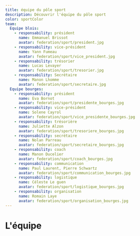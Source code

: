 ```yaml
---
title: équipe du pôle sport
description: Découvrir l'équipe du pôle sport
color: sportColor
team:
  Equipe blois:
    - responsability: président
      name: Emmanuel Brissot
      avatar: federation/sport/president.jpg
    - responsability: vice-président
      name: Yann Fumeau
      avatar: federation/sport/vice_president.jpg
    - responsability: trésorier
      name: Lucas Levayer
      avatar: federation/sport/tresorier.jpg
    - responsability: Secrétaire
      name: Manon Lhomme
      avatar: federation/sport/secretaire.jpg
  Equipe bourges:
    - responsability: président
      name: Eva Bornot
      avatar: federation/sport/presidente_bourges.jpg
    - responsability: vice-président
      name: Solene Cayrol
      avatar: federation/sport/vice_presidente_bourges.jpg
    - responsability: trésorière
      name: Juliette Alzon
      avatar: federation/sport/tresoriere_bourges.jpg
    - responsability: secrétaire
      name: Nolan Parreau
      avatar: federation/sport/secretaire_bourges.jpg
    - responsability: coach
      name: Manon Ducelier
      avatar: federation/sport/coach_bourges.jpg
    - responsability: communication
      name: Paul Laurent, Pierre Schwartz
      avatar: federation/sport/communication_bourges.jpg
    - responsability: logistique
      name: Céleste Le guen
      avatar: federation/sport/logistique_bourges.jpg
    - responsability: organisation
      name: Romain Laye
      avatar: federation/sport/organisation_bourges.jpg
---
```


# L'équipe

<campus-team :team="team" :color="color"></campus-team>
